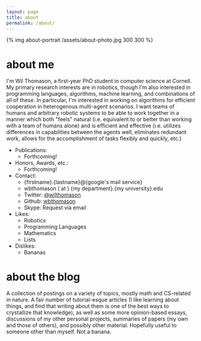 ```yaml
---
layout: page
title: about
permalink: /about/
---
```


{% img about-portrait /assets/about-photo.jpg 300 300 %}

# about me

I'm Wil Thomason, a first-year PhD student in computer science at Cornell.
My primary research interests are in robotics, though I'm also interested in
programming languages, algorithms, machine learning, and combinations of
all of these.
In particular, I'm interested in working on algorithms for efficient cooperation
in heterogenous multi-agent scenarios. I want teams of humans and arbitrary robotic
systems to be able to work together in a manner which both "feels" natural
(i.e. equivalent to or better than working with a team of humans alone) and is efficient
and effective (i.e. utilizes differences in capabilities between the agents well,
eliminates redundant work, allows for the accomplishment of tasks flexibly
and quickly, etc.)

* Publications:
  * Forthcoming!
* Honors, Awards, etc.:
  * Forthcoming!
* Contact:
  * {firstname}.{lastname}@{google's mail service}
  * wbthomason ( at ) {my department}.{my university}.edu
  * Twitter: [@wilthomason](https://twitter.com/wilthomason)
  * Github: [wbthomason](https://github.com/wbthomason)
  * Skype: Request via email
* Likes:
  * Robotics
  * Programming Languages
  * Mathematics
  * Lists
* Dislikes:
  * Bananas

# about the blog

A collection of postings on a variety of topics, mostly math and CS-related in
nature.
A fair number of tutorial-esque articles (I like learning about things, and
find that writing about them is one of the best ways to crystallize that
knowledge), as well as some more opinion-based essays, discussions of my
other personal projects, summaries of papers (my own and those of others),
and possibly other material.
Hopefully useful to someone other than myself.
Not a banana.
